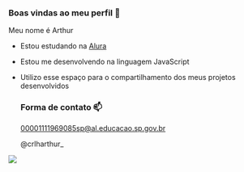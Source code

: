 ### Boas vindas ao meu perfil 🦢

Meu nome é Arthur

- Estou estudando na [Alura](https://wwww.alura.com.br)
- Estou me desenvolvendo na linguagem JavaScript
- Utilizo esse espaço para o compartilhamento dos meus projetos desenvolvidos

  ### Forma de contato 📫

  00001111969085sp@al.educacao.sp.gov.br

  @crlharthur_

![](https://media1.tenor.com/m/3YP9H1sKak8AAAAC/monster-high-draculaura.gif)
